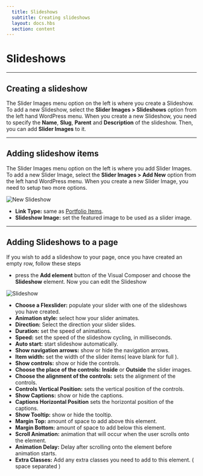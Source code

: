 ```yaml
---
  title: Slideshows
  subtitle: Creating slideshows
  layout: docs.hbs
  section: content
---
```

# Slideshows

---

## Creating a slideshow
The Slider Images menu option on the left is where you create a Slideshow. To add a new Slideshow, select the **Slider Images > Slideshows** option from the left hand WordPress menu. When you create a new Slideshow, you need to specify the **Name**, **Slug**, **Parent** and **Description** of the slideshow. Then, you can add **Slider Images** to it.


---

## Adding slideshow items
The Slider Images menu option on the left is where you add Slider Images. To add a new Slider Image, select the **Slider Images > Add New** option from the left hand WordPress menu. When you create a new Slider Image, you need to setup two more options.

<img src="assets/images/content/addslideshow.png" alt=" New Slideshow">

- **Link Type:** same as [Portfolio Items](portfolios.html#linking-portfolio-item-to-another-page-or-url).
- **Slideshow Image:**  set the featured image to be used as a slider image.

---

## Adding Slideshows to a page
If you wish to add a slideshow to your page, once you have created an empty row, follow these steps

- press the **Add element** button of the Visual Composer and choose the **Slideshow** element. Now you can edit the Slideshow

<img src="assets/images/content/slideshow.png" alt="Slideshow">

- **Choose a Flexslider:**  populate your slider with one of the slideshows you have created.
- **Animation style:**  select how your slider animates.
- **Direction:**    Select the direction your slider slides.
- **Duration:** set the speed of animations.
- **Speed:**    set the speed of the slideshow cycling, in milliseconds.
- **Auto start:**   start slideshow automatically.
- **Show navigation arrows:**   show or hide the navigation arrows.
- **Item width:**   set the width of the slider items( leave blank for full ).
- **Show controls:**    show or hide the controls.
- **Choose the place of the controls:** **Inside** or **Outside** the slider images.
- **Choose the alignment of the controls:** sets the alignment of the controls.
- **Controls Vertical Position:** sets the vertical position of the controls.
- **Show Captions:**  show or hide the captions.
- **Captions Horizontal Position**  sets the horizontal position of the captions.
- **Show Tooltip:** show or hide the tooltip.
- **Margin Top:** amount of space to add above this element.
- **Margin Bottom:** amount of space to add below this element.
- **Scroll Animation:** animation that will occur when the user scrolls onto the element.
- **Animation Delay:** Delay after scrolling onto the element before animation starts.
- **Extra Classes:** Add any extra classes you need to add to this element. ( space separated )
